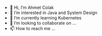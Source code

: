 - 👋 Hi, I’m Ahmet Colak
- 👀 I’m interested in Java and System Design
- 🌱 I’m currently learning Kubernetes
- 💞️ I’m looking to collaborate on ...
- 📫 How to reach me ...

<!---
acolak/acolak is a ✨ special ✨ repository because its `README.md` (this file) appears on your GitHub profile.
You can click the Preview link to take a look at your changes.
--->
